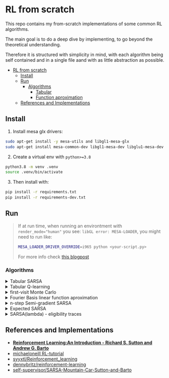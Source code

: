 # RL from scratch

This repo contains my from-scratch implementations of some common RL algorithms.

The main goal is to do a deep dive by implementing, to go beyond the theoretical
understanding.

Therefore it is structured with simplicity in mind, with each algorithm being
self contained and in a single file aand with as little abstraction as possible.

<!--ts-->
* [RL from scratch](#rl-from-scratch)
   * [Install](#install)
   * [Run](#run)
      * [Algorithms](#algorithms)
         * [Tabular](#tabular)
         * [Function aproximation](#function-aproximation)
   * [References and Implementations](#references-and-implementations)

<!-- Created by https://github.com/ekalinin/github-markdown-toc -->
<!-- Added by: ubuntu, at: Tue Dec 20 11:02:45 UTC 2022 -->

<!--te-->


## Install

1. Install mesa glx drivers:

```bash
sudo apt-get install -y mesa-utils and libgl1-mesa-glx
sudo apt-get install mesa-common-dev libgl1-mesa-dev libglu1-mesa-dev
```

2. Create a virtual env with `python>=3.8`

```bash
python3.8 -m venv .venv
source .venv/bin/activate
```

3. Then install with:

```bash
pip install -r requirements.txt
pip install -r requirements-dev.txt
```

## Run

> If at run time, when running an environtment with `render_mode="human"` you see:
> `libGL error: MESA-LOADER`, you might need to run like:
> ```bash
> MESA_LOADER_DRIVER_OVERRIDE=i965 python <your-script.py>
> ```
> For more info check [this blogpost](https://devcodetutorial.com/faq/libgl-error-failed-to-load-drivers-iris-and-swrast-in-ubuntu-20-04)


### Algorithms


<details>
  <summary>Tabular SARSA</summary>

  Episodic **on-policy** TD(0) learning control algorithm with epsilon-greedy policy


   **Valid environments:**

   - [CliffWalking-v0](https://gymnasium.farama.org/environments/toy_text/cliff_walking/)
   - [FrozenLake-v1](https://gymnasium.farama.org/environments/toy_text/frozen_lake/#frozen-lake)

   **Examples:**

   ```bash
   # SARSA on Cliff World
   python -m algorithms.tabular.sarsa -e CliffWalking-v0

   # Output (policy):
   ┌───────┬───────┬───────┬───────┬───────┬───────┬───────┬───────┬───────┬───────┬───────┬──────┐
   │ right │ right │ right │ right │ right │ right │ right │ right │ right │ right │ right │ down │
   ├───────┼───────┼───────┼───────┼───────┼───────┼───────┼───────┼───────┼───────┼───────┼──────┤
   │ up    │ up    │ right │ right │ up    │ up    │ right │ right │ up    │ right │ up    │ down │
   ├───────┼───────┼───────┼───────┼───────┼───────┼───────┼───────┼───────┼───────┼───────┼──────┤
   │ up    │ up    │ right │ right │ up    │ up    │ left  │ left  │ left  │ right │ right │ down │
   ├───────┼───────┼───────┼───────┼───────┼───────┼───────┼───────┼───────┼───────┼───────┼──────┤
   │ up    │ x     │ x     │ x     │ x     │ x     │ x     │ x     │ x     │ x     │ x     │ x    │
   └───────┴───────┴───────┴───────┴───────┴───────┴───────┴───────┴───────┴───────┴───────┴──────┘
   ```

   Also plots each epidoe `rewards`, `length` and the number of each `state's visits`:

   ![./assets/sarsa_cliffwalks.png](assets/sarsa_cliffwalk.png "SARSA on CliffWalk stats")

   ```bash
   # SARSA on FrozenLake
   python -m algorithms.tabular.sarsa -e FrozenLake-v1 -ep 0.5 -nep 5000

   # Output (policy)
   ┌───────┬───────┬───────┬────┐
   │ right │ right │ down  │ up │
   ├───────┼───────┼───────┼────┤
   │ right │ x     │ down  │ x  │
   ├───────┼───────┼───────┼────┤
   │ right │ right │ down  │ x  │
   ├───────┼───────┼───────┼────┤
   │ x     │ right │ right │ x  │
   └───────┴───────┴───────┴────┘
   ```
</details>


<details>
  <summary>Tabular Q-learning</summary>

   Episodic **off-policy** TD(0) learning control algorithm with epsilon-greedy policy

   **Valid environments:**

   - [CliffWalking-v0](https://gymnasium.farama.org/environments/toy_text/cliff_walking/)
   - [FrozenLake-v1](https://gymnasium.farama.org/environments/toy_text/frozen_lake/#frozen-lake)


   **Examples:**

   ```bash
   # Q-learning on Frozen lake
   python -m algorithms.tabular.q_learning -e FrozenLake-v1 -ep 0.5 -nep 5000

   # Output (policy):
   ┌───────┬───────┬───────┬──────┐
   │ down  │ right │ down  │ left │
   ├───────┼───────┼───────┼──────┤
   │ down  │ x     │ down  │ x    │
   ├───────┼───────┼───────┼──────┤
   │ right │ down  │ down  │ x    │
   ├───────┼───────┼───────┼──────┤
   │ x     │ right │ right │ x    │
   └───────┴───────┴───────┴──────┘
   ```
</details>


<details>
  <summary>first-visit Monte Carlo</summary>

  Monte Carlo Conrol with epsilon-greedy policies

   **Valid environments:**

   - [Blackjack-v1](https://gymnasium.farama.org/environments/toy_text/blackjack/#blackjack)


   **Examples:**

   ```bash
   # first-visit MC on Blackjack
   python -m algorithms.tabular.first_visit_MC -e Blackjack-v1 -ep 0.1 -nep 500000
   ```
</details>

<details>
  <summary>Fourier Basis linear function aproximation</summary>

  Fourier Basis linear fucntion aproximation to estimate the value-function
  in the N-step random walk environent.

   **Valid environments:**

   - [random_1D_walk](helpers/environment/random_1D_walk.py)


   **Examples:**

   ```bash
   python -m algorithms.aproximate.fourier_value_function_random_walk --env-size 1000
   ```

   ![./assets/Fourier-Basis-random-walk.png](assets/Fourier-Basis-random-walk.png "Fourier Basis linear function aproximation")

</details>

<details>
  <summary>n-step Semi-gradient SARSA</summary>

  Episodic **on-policy** TD(0) learning control algorithm with epsilon-greedy
  policy and function approximation.

   **Valid environments:**

   - [MountainCar-v0](https://gymnasium.farama.org/environments/classic_control/mountain_car/)


   **Examples:**

   ```bash
   # semi-gradient SARSA with neural netowrk function aprox. and tiling
   python -m algorithms.aproximate.semi_gradient_sarsa_nn \
      -e MountainCar-v0 \
      --explore-probability 0 \
      -ne 1000 \
      -mes 300 \
      -st .5
   ```

</details>

<details>
  <summary>Expected SARSA</summary>

  `Expected SARSA` is a unification of `SARSA` and `Q-learning`.
  This algorithm can be both _on-policy_ or _off-policy_
  (by having a behaviour and a target policy).
  Works both _episodic_ and _continuing_ tasks and can be implmemented in a
  _tabular_ form or with approximation like the _semi-gradient_ version.

  When used along with a epsilon-greedy behaviour policy and with a greedy target
  policy, then becomes equivalent to `Q-learning`.
  if the

  > TBD

</details>

<details>
  <summary>SARSA(lambda) - eligibility traces</summary>


  > TBD

</details>


## References and Implementations

 - [**Reinforcement Learning:An Introduction - Richard S. Sutton and Andrew G. Barto**](http://incompleteideas.net/book/bookdraft2018jan1.pdf)
 - [michaeloneill RL-tutorial](https://michaeloneill.github.io/RL-tutorial.html)
 - [syyxtl/Reinforcement_learning](https://github.com/syyxtl/Reinforcement_learning/)
 - [dennybritz/reinforcement-learning](https://github.com/dennybritz/reinforcement-learning)
 - [self-supervisor/SARSA-Mountain-Car-Sutton-and-Barto](https://github.com/self-supervisor/SARSA-Mountain-Car-Sutton-and-Barto)
